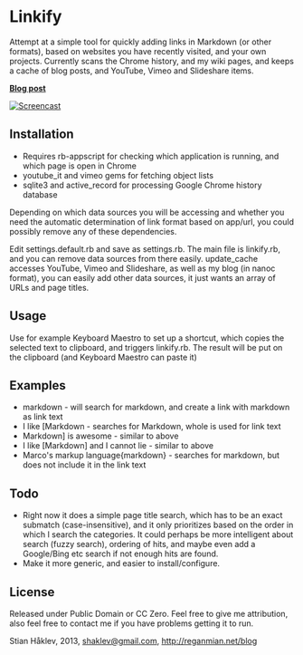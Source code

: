 # Linkify
Attempt at a simple tool for quickly adding links in Markdown (or other formats), based on websites you have recently visited, and your own projects. Currently scans the
Chrome history, and my wiki pages, and keeps a cache of blog posts, and YouTube, Vimeo and Slideshare items.

**[Blog post](http://reganmian.net/blog/2013/03/28/link-helper-for-markdown-using-google-chrome-history-and-other-sources/)**

[![Screencast](http://reganmian.net/files/linkify-screencast.png)](http://www.youtube.com/watch?v=cDVFjYx7dp4)

## Installation
- Requires rb-appscript for checking which application is running, and which page is open in Chrome
- youtube_it and vimeo gems for fetching object lists
- sqlite3 and active_record for processing Google Chrome history database

Depending on which data sources you will be accessing and whether you need the automatic determination of link format based on app/url, you could possibly remove any of these dependencies.

Edit settings.default.rb and save as settings.rb. The main file is linkify.rb, and you can remove data sources from there easily. update_cache accesses YouTube, Vimeo and Slideshare, as well as my blog (in nanoc format), you can easily add other data sources, it just wants an array of URLs and page titles.

## Usage
Use for example Keyboard Maestro to set up a shortcut, which copies the selected text to clipboard,
and triggers linkify.rb. The result will be put on the clipboard (and Keyboard Maestro can paste it)

## Examples
- markdown - will search for markdown, and create a link with markdown as link text
- I like [Markdown - searches for Markdown, whole is used for link text
- Markdown] is awesome - similar to above
- I like [Markdown] and I cannot lie - similar to above
- Marco's markup language{markdown} - searches for markdown, but does not include it in the link text

## Todo
- Right now it does a simple page title search, which has to be an exact submatch (case-insensitive), and it only prioritizes based on the order in which I search the categories. It could perhaps be more intelligent about search (fuzzy search), ordering of hits, and maybe even add a Google/Bing etc search if not enough hits are found.
- Make it more generic, and easier to install/configure.

## License
Released under Public Domain or CC Zero. Feel free to give me attribution, also feel free to contact me if you have problems getting it to run.

Stian Håklev, 2013, shaklev@gmail.com, http://reganmian.net/blog